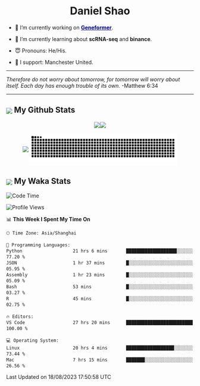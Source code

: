 

<h1 align="center">Daniel Shao</h1>

- 🐒 I’m currently working on <strong><a href="https://huggingface.co/ctheodoris/Geneformer" style="color: darkblue">Geneformer</a></strong>.

- 🥹 I’m currently learning about **scRNA-seq** and **binance**.

- 😇 Pronouns: He/His.

- 🦧 I support: Manchester United.

---

<i> Therefore do not worry about tomorrow, for tomorrow will worry about itself. Each day has enough trouble of its own. </i> -Matthew 6:34

---

<h2><img src="https://emojis.slackmojis.com/emojis/images/1579216111/7550/pikachu_wave.gif?1579216111" align="center" width="28" /> My Github Stats</h2>

<p align="center"><img align="center" src = "https://github-readme-stats.vercel.app/api?username=super-dainiu&show_icons=true&count_private=true&theme=tokyonight&hide=issues&line_height=30" width="400px"><img align="center" src = "https://github-readme-streak-stats.herokuapp.com/?user=super-dainiu&theme=tokyonight" width="400px"></p>

<p align="center"><img align="center" width="400px" src="https://github-readme-stats.vercel.app/api/top-langs/?username=super-dainiu&layout=compact&theme=tokyonight&hide=html,tex,jupyter%20notebook"><img align="center" width="400px" src="https://github.com/super-dainiu/super-dainiu/blob/output/github-contribution-grid-snake.svg"></p>

<h2><img src="https://emojis.slackmojis.com/emojis/images/1579216111/7550/pikachu_wave.gif?1579216111" align="center" width="28" /> My Waka Stats</h2>

<!--START_SECTION:waka-->
![Code Time](http://img.shields.io/badge/Code%20Time-291%20hrs%209%20mins-blue)

![Profile Views](http://img.shields.io/badge/Profile%20Views-19-blue)

📊 **This Week I Spent My Time On** 

```text
🕑︎ Time Zone: Asia/Shanghai

💬 Programming Languages: 
Python                   21 hrs 6 mins       ███████████████████░░░░░░   77.20 % 
JSON                     1 hr 37 mins        █░░░░░░░░░░░░░░░░░░░░░░░░   05.95 % 
Assembly                 1 hr 23 mins        █░░░░░░░░░░░░░░░░░░░░░░░░   05.09 % 
Bash                     53 mins             █░░░░░░░░░░░░░░░░░░░░░░░░   03.27 % 
R                        45 mins             █░░░░░░░░░░░░░░░░░░░░░░░░   02.75 % 

🔥 Editors: 
VS Code                  27 hrs 20 mins      █████████████████████████   100.00 % 

💻 Operating System: 
Linux                    20 hrs 4 mins       ██████████████████░░░░░░░   73.44 % 
Mac                      7 hrs 15 mins       ███████░░░░░░░░░░░░░░░░░░   26.56 % 
```


 Last Updated on 18/08/2023 17:50:58 UTC
<!--END_SECTION:waka-->
